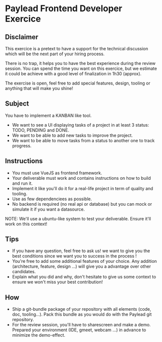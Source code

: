 # Paylead Frontend Developer Exercice

## Disclaimer

This exercice is a pretext to have a support for the technical discussion which will be the next part of your hiring process.

There is no trap, it helps you to have the best experience during the review session.
You can spend the time you want on this exercice, but we estimate it could be achieve with a good level of finalization in 1h30 (approx).

The exercise is open, feel free to add special features, design, tooling or anything that will make you shine!

## Subject

You have to implement a KANBAN like tool.

- We want to see a UI displaying tasks of a project in at least 3 status: TODO, PENDING and DONE.
- We want to be able to add new tasks to improve the project.
- We want to be able to move tasks from a status to another one to track progress.

## Instructions

- You must use VueJS as frontend framework.
- Your deliverable must work and contains instructions on how to build and run it.
- Implement it like you'll do it for a real-life project in term of quality and tooling.
- Use as few dependenciees as possible.
- No backend is required (no real api or database) but you can mock or simulate it if you want a datasource.

NOTE: We'll use a ubuntu-like system to test your deliverable. Ensure it'll work on this context!

## Tips

- If you have any question, feel free to ask us! we want to give you the best conditions since we want you to success in the process !
- You're free to add some additional features of your choice. Any addition (architecture, feature, design ...) will give you a advantage over other candidates.
- Explain what you did and why, don't hesitate to give us some context to ensure we won't miss your best contribution!

## How

- Ship a git-bundle package of your repository with all elements (code, doc, tooling...). Pack this bundle as you would do with the Paylead git repository. 
- For the review session, you'll have to sharescreen and make a demo. Prepared your environment (IDE, gmeet, webcam ...) in advance to minimize the demo-effect.
